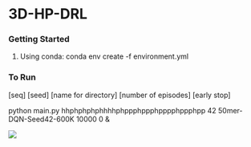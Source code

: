 # 3D-HP-DRL

### Getting Started

<ol>
  <li>Using conda: conda env create -f environment.yml</li>
</ol>

### To Run

[seq] [seed] [name for directory] [number of episodes] [early stop]

python main.py hhphphphphhhhphppphppphpppphppphpp 42 50mer-DQN-Seed42-600K 10000 0 &

<img src = "./0427-1825-HHPHPH-50mer-DQN-Seed42-600K-seed42-10000epi/HHPHPH_LUUFLU_34mer_E8_ID0.png">
